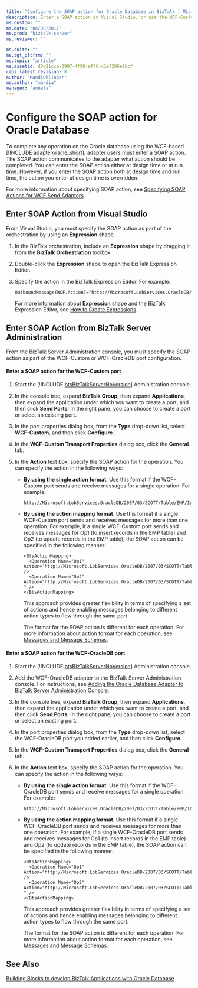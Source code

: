 ```yaml
---
title: "Configure the SOAP action for Oracle Database in BizTalk | Microsoft Docs"
description: Enter a SOAP action in Visual Studio, or use the WCF-Custom or WCF-OracleDB adapter in the BizTalk Adapter Pack (BAP)
ms.custom: ""
ms.date: "06/08/2017"
ms.prod: "biztalk-server"
ms.reviewer: ""

ms.suite: ""
ms.tgt_pltfrm: ""
ms.topic: "article"
ms.assetid: d0d21cca-3907-4f99-af76-c1e7286e1bcf
caps.latest.revision: 8
author: "MandiOhlinger"
ms.author: "mandia"
manager: "anneta"
---
```

# Configure the SOAP action for Oracle Database
To complete any operation on the Oracle database using the WCF-based [!INCLUDE [adapteroracle_short](../../includes/adapteroracle-short-md.md)], adapter users must enter a SOAP action. The SOAP action communicates to the adapter what action should be completed. You can enter the SOAP action either at design time or at run time. However, if you enter the SOAP action both at design time and run time, the action you enter at design time is overridden.  
  
 For more information about specifying SOAP action, see [Specifying SOAP Actions for WCF Send Adapters](../../core/specifying-soap-actions-for-wcf-send-adapters.md).  
  
## Enter SOAP Action from Visual Studio  
 From Visual Studio, you must specify the SOAP action as part of the orchestration by using an **Expression** shape.  
  
1.  In the BizTalk orchestration, include an **Expression** shape by dragging it from the **BizTalk Orchestration** toolbox.  
  
2.  Double-click the **Expression** shape to open the BizTalk Expression Editor.  
  
3.  Specify the action in the BizTalk Expression Editor. For example:  
  
    ```
    OutboundMessage(WCF.Action)="http://Microsoft.LobServices.OracleDB/2007/03/SCOTT/Table/EMP/Insert"  
    ```  
  
     For more information about **Expression** shape and the BizTalk Expression Editor, see [How to Create Expressions](../../core/how-to-create-expressions.md).  
  
## Enter SOAP Action from BizTalk Server Administration  
 From the BizTalk Server Administration console, you must specify the SOAP action as part of the WCF-Custom or WCF-OracleDB port configuration. 

#### Enter a SOAP action for the WCF-Custom port  
 
  
1. Start the [!INCLUDE [btsBizTalkServerNoVersion](../../includes/btsbiztalkservernoversion-md.md)] Administration console.  
  
2. In the console tree, expand **BizTalk Group**, then expand **Applications**, then expand the application under which you want to create a port, and then click **Send Ports**. In the right pane, you can choose to create a port or select an existing port.  
  
3. In the port properties dialog box, from the **Type** drop-down list, select **WCF-Custom**, and then click **Configure**.  
  
4. In the **WCF-Custom Transport Properties** dialog box, click the **General** tab.  
  
5. In the **Action** text box, specify the SOAP action for the operation. You can specify the action in the following ways:  
  
   -   **By using the single action format**. Use this format if the WCF-Custom port sends and receive messages for a single operation. For example:  
  
       ```  
       http://Microsoft.LobServices.OracleDB/2007/03/SCOTT/Table/EMP/Insert  
       ```  
  
   -   **By using the action mapping format**. Use this format if a single WCF-Custom port sends and receives messages for more than one operation. For example, if a single WCF-Custom port sends and receives messages for Op1 (to insert records in the EMP table) and Op2 (to update records in the EMP table), the SOAP action can be specified in the following manner:  
  
       ```  
       <BtsActionMapping>  
         <Operation Name="Op1" Action="http://Microsoft.LobServices.OracleDB/2007/03/SCOTT/Table/EMP/Insert" />  
         <Operation Name="Op2" Action="http://Microsoft.LobServices.OracleDB/2007/03/SCOTT/Table/EMP/Update " />  
       </BtsActionMapping>  
       ```  
  
        This approach provides greater flexibility in terms of specifying a set of actions and hence enabling messages belonging to different action types to flow through the same port.  
  
        The format for the SOAP action is different for each operation. For more information about action format for each operation, see [Messages and Message Schemas](messages-and-message-schemas-for-biztalk-adapter-for-oracle-database.md).  
  
#### Enter a SOAP action for the WCF-OracleDB port  
  
1. Start the [!INCLUDE [btsBizTalkServerNoVersion](../../includes/btsbiztalkservernoversion-md.md)] Administration console.  
  
2. Add the WCF-OracleDB adapter to the BizTalk Server Administration console. For instructions, see [Adding the Oracle Database Adapter to BizTalk Server Administration Console](../../adapters-and-accelerators/adapter-oracle-database/adding-the-oracle-database-adapter-to-biztalk-server-administration-console.md).  
  
3. In the console tree, expand **BizTalk Group**, then expand **Applications**, then expand the application under which you want to create a port, and then click **Send Ports**. In the right pane, you can choose to create a port or select an existing port.  
  
4. In the port properties dialog box, from the **Type** drop-down list, select the WCF-OracleDB port you added earlier, and then click **Configure**.  
  
5. In the **WCF-Custom Transport Properties** dialog box, click the **General** tab.  
  
6. In the **Action** text box, specify the SOAP action for the operation. You can specify the action in the following ways:  
  
   -   **By using the single action format**. Use this format if the WCF-OracleDB port sends and receive messages for a single operation. For example:  
  
       ```  
       http://Microsoft.LobServices.OracleDB/2007/03/SCOTT/Table/EMP/Insert  
       ```  
  
   -   **By using the action mapping format**. Use this format if a single WCF-OracleDB port sends and receives messages for more than one operation. For example, if a single WCF-OracleDB port sends and receives messages for Op1 (to insert records in the EMP table) and Op2 (to update records in the EMP table), the SOAP action can be specified in the following manner:  
  
       ```  
       <BtsActionMapping>  
         <Operation Name="Op1" Action="http://Microsoft.LobServices.OracleDB/2007/03/SCOTT/Table/EMP/Insert" />  
         <Operation Name="Op2" Action="http://Microsoft.LobServices.OracleDB/2007/03/SCOTT/Table/EMP/Update " />  
       </BtsActionMapping>  
       ```  
  
        This approach provides greater flexibility in terms of specifying a set of actions and hence enabling messages belonging to different action types to flow through the same port.  
  
        The format for the SOAP action is different for each operation. For more information about action format for each operation, see [Messages and Message Schemas](messages-and-message-schemas-for-biztalk-adapter-for-oracle-database.md).
  
## See Also  
[Building Blocks to develop BizTalk Applications with Oracle Database](../../adapters-and-accelerators/adapter-oracle-database/building-blocks-to-develop-biztalk-applications-with-oracle-database.md)